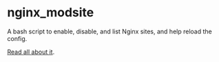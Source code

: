 # nginx_modsite

A bash script to enable, disable, and list Nginx sites, and help reload the config.

[Read all about it](https://www.ajsalkeld.com/project/2016/07/16/Nginx-modsite-a2ensite-tool-for-nginx-enable-disable-reload/).
